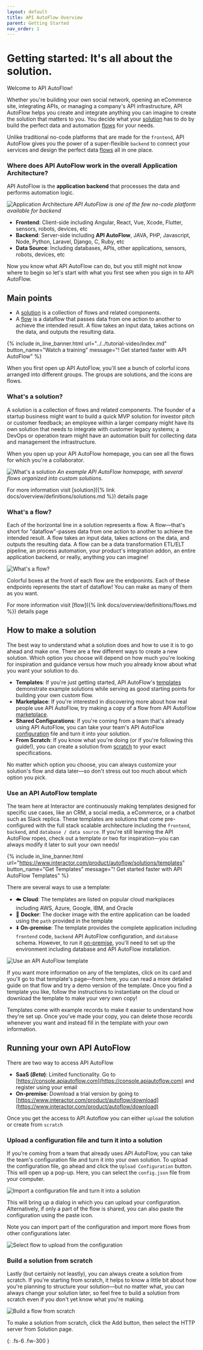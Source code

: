 ```yaml
---
layout: default
title: API AutoFlow Overview
parent: Getting Started
nav_order: 1
---
```

# Getting started: It's all about the solution.

Welcome to API AutoFlow!

Whether you're building your own social network, opening an eCommerce site, integrating APIs, or managing a company's API infrastructure, API AutoFlow helps you create and integrate anything you can imagine to create the solution that matters to you. You decide what your [solution](#whats-a-solution) has to do by build the perfect data and automation [flows](#whats-a-flow) for your needs.

Unlike traditional no-code platforms that are made for the `frontend`, API AutoFlow gives you the power of a super-flexible `backend` to connect your services and design the perfect data [flows](#whats-a-flow) all in one place.

### Where does API AutoFlow work in the overall Application Architecture?
API AutoFlow is the **application backend** that processes the data and performs automation logic.

![Application Architecture](/assets/images/getting-started-index-application-architecture.jpg)
_API AutoFlow is one of the few no-code platform available for backend_

* **Frontend**: Client-side including Angular, React, Vue, Xcode, Flutter, sensors, robots, devices, etc
* **Backend**: Server-side including **API AutoFlow**, JAVA, PHP, Javascript, Node, Python, Laravel, Django, C, Ruby, etc
* **Data Source**: Including databases, APIs, other applications, sensors, robots, devices, etc

Now you know what API AutoFlow can do, but you still might not know where to begin so let's start with what you first see when you sign in to API AutoFlow.

## Main points
* A [solution](#whats-a-solution) is a collection of flows and related components.
* A [flow](#whats-a-flow) is a dataflow that passes data from one action to another to achieve the intended result. A flow takes an input data, takes actions on the data, and outputs the resulting data.

{% include in_line_banner.html url="../../tutorial-video/index.md" button_name="Watch a training" message="! Get started faster with API AutoFlow" %}

When you first open up API AutoFlow, you'll see a bunch of colorful icons arranged into different groups. The groups are solutions, and the icons are flows.

### What's a solution?
A solution is a collection of flows and related components. The founder of a startup business might want to build a quick MVP solution for investor pitch or customer feedback; an employee within a larger company might have its own solution that needs to integrate with customer legacy systems; a DevOps or operation team might have an automation built for collecting data and management the infrastructure.

When you open up your API AutoFlow homepage, you can see all the flows for which you're a collaborator.

![What's a solution](/assets/images/getting-started-index-solution.png)
_An example API AutoFlow homepage, with several flows organized into custom solutions._


For more information visit [solution]({% link docs/overview/definitions/solutions.md %}) details page


### What's a flow?
Each of the horizontal line in a solution represents a flow. A flow—that's short for "dataflow"-passes data from one action to another to achieve the intended result. A flow takes an input data, takes actions on the data, and outputs the resulting data. A flow can be a data transformation ETL/ELT pipeline, an process automation, your product's integration addon, an entire application backend, or really, anything you can imagine!

![What's a flow?](/assets/images/getting-started-index-flow.png)

Colorful boxes at the front of each flow are the endponints. Each of these endpoints represents the start of dataflow! You can make as many of them as you want.

For more information visit [flow]({% link docs/overview/definitions/flows.md %}) details page

## How to make a solution
The best way to understand what a solution does and how to use it is to go ahead and make one. There are a few different ways to create a new solution. Which option you choose will depend on how much you're looking for inspiration and guidance versus how much you already know about what you want your solution to do.

* **Templates**: If you're just getting started, API AutoFlow's [templates](#use-an-api-autoflow-template) demonstrate example solutions while serving as good starting points for building your own custom flow.
* **Marketplace**: If you're interested in discovering more about how real people use API AutoFlow, try making a copy of a flow from API AutoFlow [marketplace](#explore-api-autoflow-marketplace).
* **Shared Configurations**: If you're coming from a team that's already using API AutoFlow, you can take your team's API AutoFlow [configuration](#import-a-configuration-file-and-turn-it-into-a-solution) file and turn it into your solution.
* **From Scratch**: If you know what you're doing (or if you're following this guide!), you can create a solution from [scratch](#build-a-flow-from-scratch) to your exact specifications.

No matter which option you choose, you can always customize your solution's flow and data later—so don't stress out too much about which option you pick.

### Use an API AutoFlow template

<!-- <div>
  <a href="" style="width: 200px; height: 150px; border: 1px solid grey; margin: 2px; padding: 2px 5px; display: inline-block; text-align">
    <div style="height: 100%; width: 30px; display: inline-block; vertical-align: top">
      <img src="/assets/images/getting-started-index-solution.png" style="width:25px"/>
    </div>
    <div style="height: 100%; display: inline-block; color: grey">
      <div style="font-size:1.3em; font-weight: 500">To Do App</div>
      <div>asdf</div>
      <div><span>no-code</span></div>
    </div>
  </a>
  <a href="" style="width: 200px; height: 150px; border: 1px solid grey; margin: 2px; padding: 2px 5px; display: inline-block; text-align">
    <div style="height: 100%; width: 30px; display: inline-block; vertical-align: top">
      <img src="/assets/images/getting-started-index-solution.png" style="width:25px"/>
    </div>
    <div style="height: 100%; display: inline-block; color: grey">
      <div style="font-size:1.3em; font-weight: 500">To Do App</div>
      <div>asdf</div>
      <div><span>no-code</span></div>
    </div>
  </a>
</div> -->

The team here at Interactor are continuously making templates designed for specific use cases, like an CRM, a social media, a eCommerce, or a chatbot such as Slack replica. These templates are solutions that come pre-configured with the full stack scalable architecture including the `frontend`, `backend`, and `database / data source`. If you're still learning the API AutoFlow ropes, check out a template or two for inspiration—you can always modify it later to suit your own needs!

{% include in_line_banner.html url="https://www.interactor.com/product/autoflow/solutions/templates" button_name="Get Templates" message="! Get started faster with API AutoFlow Templates" %}

There are several ways to use a template:

* :cloud: **Cloud**: The templates are listed on popular cloud markplaces including AWS, Azure, Google, IBM, and Oracle
* :whale: **Docker**: The docker image with the entire application can be loaded using the `path` provided in the template
* :arrow_down: **On-premise**: The template provides the complete application including `frontend` code, `backend` API AutoFlow configuration, and `database` schema.  However, to run it [on-premise](#running-your-own-api-autoflow), you'll need to set up the environment including database and API AutoFlow installation.

![Use an API AutoFlow template](/assets/images/getting-started-index-template.png)

If you want more information on any of the templates, click on its card and you'll go to that template's page—from here, you can read a more detailed guide on that flow and try a demo version of the template. Once you find a template you like, follow the instructions to instantiate on the cloud or download the template to make your very own copy!

Templates come with example records to make it easier to understand how they're set up. Once you've made your copy, you can delete those records whenever you want and instead fill in the template with your own information.

<!-- ### Explore API AutoFlow Marketplace
API AutoFlow enthusiasts from all over have made their own solutions, flows, and decided to share those flows with the rest of the world by publishing them on API AutoFlow Marketplace! Try browsing through API AutoFlow Marketplace for ideas and if you're feeling inspired, you make a copy of any solution on API AutoFlow Marketplace and customize it for your own needs.

To get to API AutoFlow Marketplace, click on the Marketplace at the top of the Interactor.com website or search for Github repository with the topic **apiautoflow** [https://github.com/topics/apiautoflow](https://github.com/topics/apiautoflow).

![Explore API AutoFlow Marketplace](/assets/images/getting-started-index-marketplace.png)

From the Marketplace page, you can type in search terms or left pane sort to look for relevant flows or click through the different categories on the side.

To find out more about a flow, go ahead and click on one of the flow cards. This will bring you to that flow's guide page, where the creator can explain the story behind the flow and how to use it.

If someone's made a flow that you want to make a copy of, click the clone flow button to make your very own copy! (And maybe give the creator a ❤️ on their flow, if you're feeling so inclined.)

Marketplace flows might or might not come prefilled with information. Once you've made your copy, you can delete any preexisting content whenever you want and instead fill in the template with your own information. And perhaps one day—maybe after finishing this guide—you'll be the one publishing your flows on API AutoFlow Marketplace for other users to copy on the Github. -->

## Running your own API AutoFlow
There are two way to access API AutoFlow

* **SaaS (*Beta*)**: Limited functionality.  Go to [https://console.apiautoflow.com](https://console.apiautoflow.com) and register using your email
* **On-premise**: Download a trial version by going to [https://www.interactor.com/product/autoflow/download](https://www.interactor.com/product/autoflow/download)

Once you get the access to API Autoflow you can either `upload` the solution or create from `scratch`

### Upload a configuration file and turn it into a solution
If you're coming from a team that already uses API AutoFlow, you can take the team's configuration file and turn it into your own solution. To upload the configuration file, go ahead and click the `Upload Configuration` button. This will open up a pop-up. Here, you can select the `config.json` file from your computer.

![Import a configuration file and turn it into a solution](/assets/images/getting-started-index-config.png)

This will bring up a dialog in which you can upload your configuration. Alternatively, if only a part of the flow is shared, you can also paste the configuration using the paste icon.

Note you can import part of the configuration and import more flows from other configurations later.

![Select flow to upload from the configuration ](/assets/images/getting-started-index-config-upload-select.png)

### Build a solution from scratch
Lastly (but certainly not leastly), you can always create a solution from scratch. If you're starting from scratch, it helps to know a little bit about how you're planning to structure your solution—but no matter what, you can always change your solution later, so feel free to build a solution from scratch even if you don't yet know what you're making.

![Build a flow from scratch](/assets/images/getting-started-index-scratch.png)

To make a solution from scratch, click the Add button, then select the HTTP server from Solution page.

{: .fs-6 .fw-300 }
